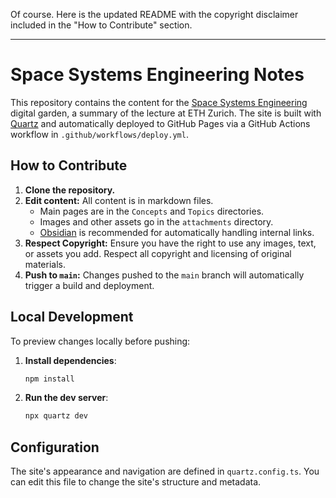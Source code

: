 Of course. Here is the updated README with the copyright disclaimer included in the "How to Contribute" section.

-----

# Space Systems Engineering Notes

This repository contains the content for the [Space Systems Engineering](https://www.google.com/search?q=https://d33pk3rn3l.github.io/space_systems_engineering) digital garden, a summary of the lecture at ETH Zurich. The site is built with [Quartz](https://quartz.jzhao.xyz/) and automatically deployed to GitHub Pages via a GitHub Actions workflow in `.github/workflows/deploy.yml`.

## How to Contribute

1.  **Clone the repository.**
2.  **Edit content:** All content is in markdown files.
      * Main pages are in the `Concepts` and `Topics` directories.
      * Images and other assets go in the `attachments` directory.
      * [Obsidian](https://obsidian.md/) is recommended for automatically handling internal links.
3.  **Respect Copyright:** Ensure you have the right to use any images, text, or assets you add. Respect all copyright and licensing of original materials.
4.  **Push to `main`:** Changes pushed to the `main` branch will automatically trigger a build and deployment.

## Local Development

To preview changes locally before pushing:

1.  **Install dependencies**:
    ```bash
    npm install
    ```
2.  **Run the dev server**:
    ```bash
    npx quartz dev
    ```

## Configuration

The site's appearance and navigation are defined in `quartz.config.ts`. You can edit this file to change the site's structure and metadata.
